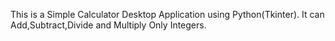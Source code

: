 This is a Simple Calculator Desktop Application using Python(Tkinter).
It can Add,Subtract,Divide and Multiply Only Integers.
